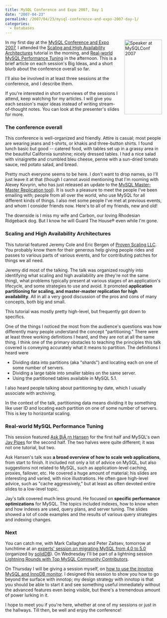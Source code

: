 ```yaml
---
title: MySQL Conference and Expo 2007, Day 1
date: "2007-04-23"
permalink: /2007/04/23/mysql-conference-and-expo-2007-day-1/
categories:
  - Databases
---
```

[<img style="float:right; margin-left: 15px" src="http://conferences.oreillynet.com/images/mysqluc2007/banners/speakers/120x240.jpg" width="120" height="240" alt="Speaker at MySQLConf 2007" />][1] 
In my first day at the [MySQL Conference and Expo 2007][1], I attended the [Scaling and High Availability Architectures][2] tutorial in the morning, and [Real-world MySQL Performance Tuning][3] in the afternoon. This is a brief article on each session's Big Ideas, and a short blurb about the conference overall so far.

I'll also be involved in at least three sessions at the conference, and I describe them.

If you're interested in short overviews of the sessions I attend, keep watching for my articles. I will give you each session's major ideas instead of writing stream-of-thought notes. You can look at the presenter's slides for more.

### The conference overall

This conference is well-organized and friendly. Attire is casual; most people are wearing jeans and t-shirts, or khakis and three-button shirts. I found lunch basic but good -- catered food, with tables set up in a grassy area in the beautiful California sunshine; nicely dressed tables. I had a nice salad with vinaigrette and crumbled bleu cheese, penne with a sun-dried tomato sauce, red potato salad, and bread.

Pretty much everyone seems to be here. I don't want to drop names, so I'll just leave it at that (though I cannot avoid mentioning that I'm rooming with Alexey Kovyrin, who has just released an update to the [MySQL Master-Master Replication tool][4]). It is such a pleasure to meet the people I've been emailing with; people from all over the world, who use MySQL for all different kinds of things. I also met some people I've met at previous events, and whom I consider friends now. Here's to all of my friends, new and old!

The downside is I miss my wife and Carbon, our loving Rhodesian Ridgeback dog. But I know he will Guard The House&reg; even while I'm gone.

### Scaling and High Availability Architectures

This tutorial featured Jeremy Cole and Eric Bergen of [Proven Scaling LLC][5]. You probably know them for their generous help giving people rides and passes to various parts of various events, and for contributing patches for things we all need.

Jeremy did most of the talking. The talk was organized roughly into identifying what scaling and high availability are (they're not the same thing), what problems typically present at various stages of an application's lifecycle, and some strategies to use and avoid. It promoted **application partitioning for scaling, and master-master replication for high availability**. All in all a very good discussion of the pros and cons of many concepts, both big and small.

This tutorial was mostly pretty high-level, but frequently got down to specifics.

One of the things I noticed the most from the audience's questions was how differently many people understand the concept "partitioning." There were at least three working definitions I heard, and they are not at all the same thing. I think one of the primary obstacles to teaching the principles this talk covered is conveying accurately what it means to partition. The definitions I heard were

*   Dividing data into partitions (aka "shards") and locating each on one of some number of servers.
*   Dividing a large table into smaller tables on the same server.
*   Using the partitioned tables available in MySQL 5.1.

I also heard people talking about partitioning by date, which I usually associate with archiving.

In the context of the talk, partitioning data means dividing it by something like user ID and locating each partition on one of some number of servers. This is key to horizontal scaling.

### Real-world MySQL Performance Tuning

This session featured [Ask BjÃ¸rn Hansen][6] for the first half and MySQL's own [Jay Pipes][7] for the second half. The two halves were quite different; it was not one tutorial, but two.

Ask Hansen's talk was **a broad overview of how to scale web applications**, from start to finish. It included not only a lot of advice on MySQL, but also suggestions not related to MySQL, such as application-level caching, proxies, failover, etc. He covered a huge amount of material; his slides are interesting and varied, with nice illustrations. He often gave high-level advice, such as "cache aggressively," but at least as often devoted entire slides to a low-level topic.

Jay's talk covered much less ground. He focused on **specific performance optimizations** for MySQL. The topics included indexes, how to know when and how indexes are used, query plans, and server tuning. The slides showed a lot of code examples and the results of various query strategies and indexing changes.

### Next

You can catch me, with Mark Callaghan and Peter Zaitsev, tomorrow at lunchtime at an [experts' session on migrating MySQL from 4.0 to 5.0][8] (organized by [solidDB][9]). On Wednesday I'll be part of a lightning session [Lightning Rounds with Top MySQL Community Contributors][10].

On Thursday I will be giving a session myself, on [how to use the innotop MySQL and InnoDB monitor][11]. I designed this session to show you how to go beyond the surface with innotop; my design strategy with innotop is that you should be able to start it and see something useful immediately without the advanced features even being visible, but there's a tremendous amount of power lurking in it.

I hope to meet you if you're here, whether at one of my sessions or just in the hallways. Till then, be well and enjoy the conference!

 [1]: http://www.mysqlconf.com/
 [2]: http://www.mysqlconf.com/cs/mysqluc2007/view/e_sess/10893
 [3]: http://www.mysqlconf.com/cs/mysqluc2007/view/e_sess/12080
 [4]: http://blog.kovyrin.net/2007/04/23/master-master-replication-example-using-mmm/
 [5]: http://www.provenscaling.com/
 [6]: http://develooper.com/
 [7]: http://www.jpipes.com/
 [8]: http://blog.cheyer.biz/2007/04/23/meet-the-experts-at-mysql-uc/
 [9]: http://www.solidtech.com/en/products/relationaldatabasemanagementsoftware/sdbformysql.asp
 [10]: http://www.mysqlconf.com/cs/mysqluc2007/view/e_sess/12911
 [11]: http://www.mysqlconf.com/cs/mysqluc2007/view/e_sess/13213
